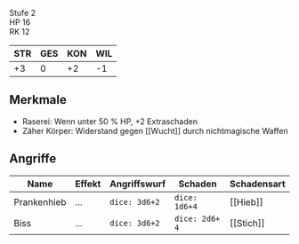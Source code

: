 
Stufe 2  
HP 16  
RK 12

|STR|GES|KON|WIL|
|---|---|---|---|
|+3|0|+2|-1|

## Merkmale

- Raserei: Wenn unter 50 % HP, +2 Extraschaden
- Zäher Körper: Widerstand gegen [[Wucht]] durch nichtmagische Waffen

## Angriffe

| Name        | Effekt | Angriffswurf  | Schaden        | Schadensart |
| ----------- | ------ | ------------- | -------------- | ----------- |
| Prankenhieb | ...    | `dice: 3d6+2` | `dice: 1d6+4`  | [[Hieb]]    |
| Biss        | ...    | `dice: 3d6+2` | `dice: 2d6+ 4` | [[Stich]]   |
